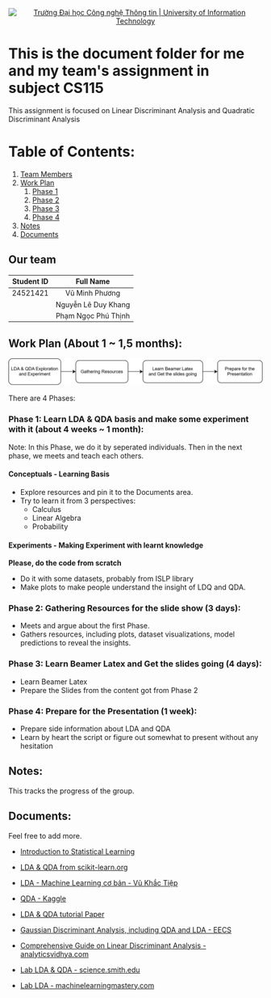 <p align="center">
  <a href="https://www.uit.edu.vn/" title="Trường Đại học Công nghệ Thông tin" style="border: none;">
    <img src="https://i.imgur.com/WmMnSRt.png" alt="Trường Đại học Công nghệ Thông tin | University of Information Technology">
  </a>
</p>

# This is the document folder for me and my team's assignment in subject CS115
This assignment is focused on Linear Discriminant Analysis and Quadratic Discriminant Analysis

# Table of Contents:
1. [Team Members](#team-member)
2. [Work Plan](#work-plan)
    1. [Phase 1](#phase-one)
    2. [Phase 2](#phase-two)
    3. [Phase 3](#phase-three)
    4. [Phase 4](#phase-four)
3. [Notes](#notes)
4. [Documents](#documents)

## Our team <a id = "team-member"></a>

<center>

|Student ID | Full Name |
|:---:|:---:|
|24521421|Vũ Minh Phương|
||Nguyễn Lê Duy Khang|
||Phạm Ngọc Phú Thịnh|

</center>

## Work Plan (About 1 ~ 1,5 months): <a id = "work-plan"></a>

![Work Plan Diagram](./images/CS115_Assignment_workPlan.drawio.svg)

There are 4 Phases:
### Phase 1: Learn LDA & QDA basis and make some experiment with it (about 4 weeks ~ 1 month): <a id = "phase-one"></a>
Note: In this Phase, we do it by seperated individuals. Then in the next phase, we meets and teach each others.

#### Conceptuals - Learning Basis <a id = "phase-one-conceptuals"></a>
- Explore resources and pin it to the Documents area.
- Try to learn it from 3 perspectives:
    - Calculus
    - Linear Algebra 
    - Probability

#### Experiments - Making Experiment with learnt knowledge <a id = "phase-one-experiment"></a>
**Please, do the code from scratch**

- Do it with some datasets, probably from ISLP library 
- Make plots to make people understand the insight of LDQ and QDA.

### Phase 2: Gathering Resources for the slide show (3 days): <a id = "phase-two"></a>

- Meets and argue about the first Phase.
- Gathers resources, including plots, dataset visualizations, model predictions to reveal the insights.

### Phase 3: Learn Beamer Latex and Get the slides going (4 days): <a id = "phase-three"></a>

- Learn Beamer Latex
- Prepare the Slides from the content got from Phase 2

### Phase 4: Prepare for the Presentation (1 week): <a id = "phase-four"></a>

- Prepare side information about LDA and QDA
- Learn by heart the script or figure out somewhat to present without any hesitation

## Notes: <a id = "notes"></a>
This tracks the progress of the group.

## Documents: <a id = "documents"></a>
Feel free to add more.

- [Introduction to Statistical Learning](./documents/An-Introduction-to-Statistical-Learning-with-Applications-in-Python.pdf)
- [LDA & QDA from scikit-learn.org](https://scikit-learn.org/stable/modules/lda_qda.html)
- [LDA - Machine Learning cơ bản - Vũ Khắc Tiệp](https://machinelearningcoban.com/2017/06/30/lda/)
- [QDA - Kaggle](https://www.kaggle.com/discussions/general/448328)
- [LDA & QDA tutorial Paper](https://arxiv.org/abs/1906.02590?utm_source=chatgpt.com)
- [Gaussian Discriminant Analysis, including QDA and LDA - EECS](https://people.eecs.berkeley.edu/~jrs/189/lec/07.pdf?utm_source=chatgpt.com)
- [Comprehensive Guide on Linear Discriminant Analysis - analyticsvidhya.com](https://www.analyticsvidhya.com/blog/2024/03/comprehensive-guide-on-linear-discriminant-analysis/?utm_source=chatgpt.com)

- [Lab LDA & QDA - science.smith.edu](https://www.science.smith.edu/~jcrouser/SDS293/labs/lab5-py.html?utm_source=chatgpt.com)
- [Lab LDA - machinelearningmastery.com](https://machinelearningmastery.com/linear-discriminant-analysis-with-python/?utm_source=chatgpt.com)